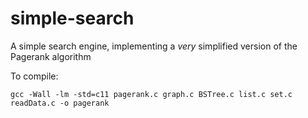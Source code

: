 # simple-search
A simple search engine, implementing a *very* simplified version of the Pagerank algorithm

To compile: 

    gcc -Wall -lm -std=c11 pagerank.c graph.c BSTree.c list.c set.c readData.c -o pagerank
